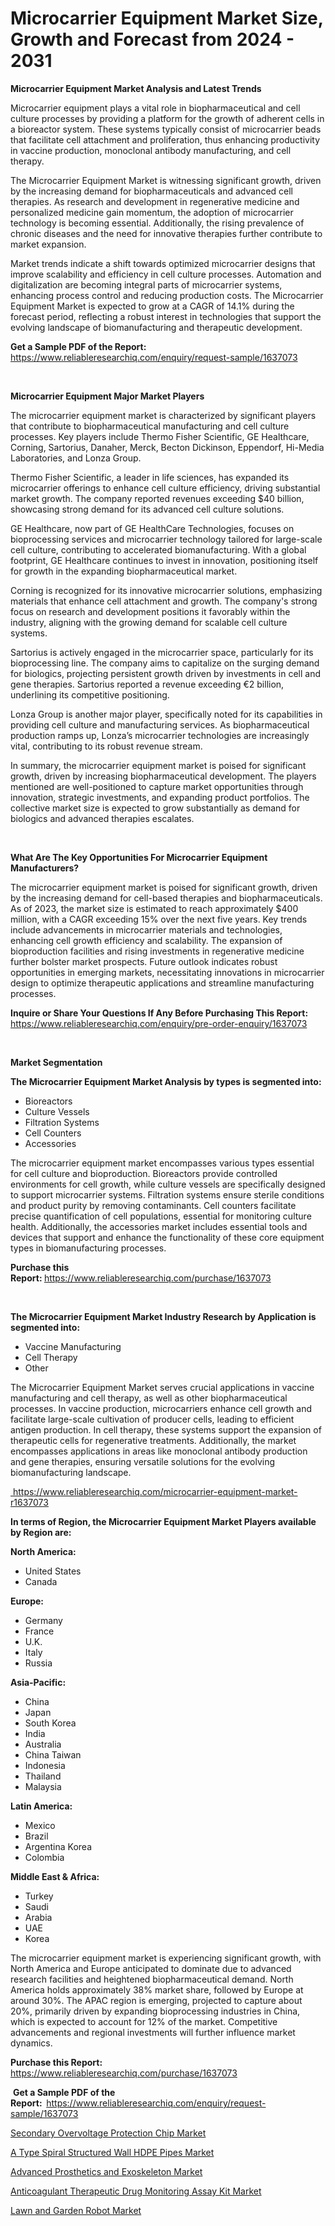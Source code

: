 <p><h1>Microcarrier Equipment Market Size, Growth and Forecast from 2024 - 2031</h1></p><p><strong>Microcarrier Equipment Market Analysis and Latest Trends</strong></p>
<p><p>Microcarrier equipment plays a vital role in biopharmaceutical and cell culture processes by providing a platform for the growth of adherent cells in a bioreactor system. These systems typically consist of microcarrier beads that facilitate cell attachment and proliferation, thus enhancing productivity in vaccine production, monoclonal antibody manufacturing, and cell therapy. </p><p>The Microcarrier Equipment Market is witnessing significant growth, driven by the increasing demand for biopharmaceuticals and advanced cell therapies. As research and development in regenerative medicine and personalized medicine gain momentum, the adoption of microcarrier technology is becoming essential. Additionally, the rising prevalence of chronic diseases and the need for innovative therapies further contribute to market expansion.</p><p>Market trends indicate a shift towards optimized microcarrier designs that improve scalability and efficiency in cell culture processes. Automation and digitalization are becoming integral parts of microcarrier systems, enhancing process control and reducing production costs. The Microcarrier Equipment Market is expected to grow at a CAGR of 14.1% during the forecast period, reflecting a robust interest in technologies that support the evolving landscape of biomanufacturing and therapeutic development.</p></p>
<p><strong>Get a Sample PDF of the Report:&nbsp;</strong> <a href="https://www.reliableresearchiq.com/enquiry/request-sample/1637073?utm_campaign=114&utm_medium=2&utm_source=Github&utm_content=ia&utm_term=07122024&utm_id=microcarrier-equipment">https://www.reliableresearchiq.com/enquiry/request-sample/1637073</a></p>
<p>&nbsp;</p>
<p><strong>Microcarrier Equipment Major Market Players</strong></p>
<p><p>The microcarrier equipment market is characterized by significant players that contribute to biopharmaceutical manufacturing and cell culture processes. Key players include Thermo Fisher Scientific, GE Healthcare, Corning, Sartorius, Danaher, Merck, Becton Dickinson, Eppendorf, Hi-Media Laboratories, and Lonza Group.</p><p>Thermo Fisher Scientific, a leader in life sciences, has expanded its microcarrier offerings to enhance cell culture efficiency, driving substantial market growth. The company reported revenues exceeding $40 billion, showcasing strong demand for its advanced cell culture solutions.</p><p>GE Healthcare, now part of GE HealthCare Technologies, focuses on bioprocessing services and microcarrier technology tailored for large-scale cell culture, contributing to accelerated biomanufacturing. With a global footprint, GE Healthcare continues to invest in innovation, positioning itself for growth in the expanding biopharmaceutical market.</p><p>Corning is recognized for its innovative microcarrier solutions, emphasizing materials that enhance cell attachment and growth. The company's strong focus on research and development positions it favorably within the industry, aligning with the growing demand for scalable cell culture systems.</p><p>Sartorius is actively engaged in the microcarrier space, particularly for its bioprocessing line. The company aims to capitalize on the surging demand for biologics, projecting persistent growth driven by investments in cell and gene therapies. Sartorius reported a revenue exceeding €2 billion, underlining its competitive positioning.</p><p>Lonza Group is another major player, specifically noted for its capabilities in providing cell culture and manufacturing services. As biopharmaceutical production ramps up, Lonza’s microcarrier technologies are increasingly vital, contributing to its robust revenue stream.</p><p>In summary, the microcarrier equipment market is poised for significant growth, driven by increasing biopharmaceutical development. The players mentioned are well-positioned to capture market opportunities through innovation, strategic investments, and expanding product portfolios. The collective market size is expected to grow substantially as demand for biologics and advanced therapies escalates.</p></p>
<p>&nbsp;</p>
<p><strong>What Are The Key Opportunities For Microcarrier Equipment Manufacturers?</strong></p>
<p><p>The microcarrier equipment market is poised for significant growth, driven by the increasing demand for cell-based therapies and biopharmaceuticals. As of 2023, the market size is estimated to reach approximately $400 million, with a CAGR exceeding 15% over the next five years. Key trends include advancements in microcarrier materials and technologies, enhancing cell growth efficiency and scalability. The expansion of bioproduction facilities and rising investments in regenerative medicine further bolster market prospects. Future outlook indicates robust opportunities in emerging markets, necessitating innovations in microcarrier design to optimize therapeutic applications and streamline manufacturing processes.</p></p>
<p><strong>Inquire or Share Your Questions If Any Before Purchasing This Report:</strong> <a href="https://www.reliableresearchiq.com/enquiry/pre-order-enquiry/1637073?utm_campaign=114&utm_medium=2&utm_source=Github&utm_content=ia&utm_term=07122024&utm_id=microcarrier-equipment">https://www.reliableresearchiq.com/enquiry/pre-order-enquiry/1637073</a></p>
<p>&nbsp;</p>
<p><strong>Market Segmentation</strong></p>
<p><strong>The Microcarrier Equipment Market Analysis by types is segmented into:</strong></p>
<p><ul><li>Bioreactors</li><li>Culture Vessels</li><li>Filtration Systems</li><li>Cell Counters</li><li>Accessories</li></ul></p>
<p><p>The microcarrier equipment market encompasses various types essential for cell culture and bioproduction. Bioreactors provide controlled environments for cell growth, while culture vessels are specifically designed to support microcarrier systems. Filtration systems ensure sterile conditions and product purity by removing contaminants. Cell counters facilitate precise quantification of cell populations, essential for monitoring culture health. Additionally, the accessories market includes essential tools and devices that support and enhance the functionality of these core equipment types in biomanufacturing processes.</p></p>
<p><strong>Purchase this Report:&nbsp;</strong><a href="https://www.reliableresearchiq.com/purchase/1637073?utm_campaign=114&utm_medium=2&utm_source=Github&utm_content=ia&utm_term=07122024&utm_id=microcarrier-equipment">https://www.reliableresearchiq.com/purchase/1637073</a></p>
<p>&nbsp;</p>
<p><strong>The Microcarrier Equipment Market Industry Research by Application is segmented into:</strong></p>
<p><ul><li>Vaccine Manufacturing</li><li>Cell Therapy</li><li>Other</li></ul></p>
<p><p>The Microcarrier Equipment Market serves crucial applications in vaccine manufacturing and cell therapy, as well as other biopharmaceutical processes. In vaccine production, microcarriers enhance cell growth and facilitate large-scale cultivation of producer cells, leading to efficient antigen production. In cell therapy, these systems support the expansion of therapeutic cells for regenerative treatments. Additionally, the market encompasses applications in areas like monoclonal antibody production and gene therapies, ensuring versatile solutions for the evolving biomanufacturing landscape.</p></p>
<p><a href="https://www.reliableresearchiq.com/microcarrier-equipment-market-r1637073?utm_campaign=114&utm_medium=2&utm_source=Github&utm_content=ia&utm_term=07122024&utm_id=microcarrier-equipment">&nbsp;https://www.reliableresearchiq.com/microcarrier-equipment-market-r1637073</a></p>
<p><strong>In terms of Region, the Microcarrier Equipment Market Players available by Region are:</strong></p>
<p>
    <p> <strong> North America: </strong>
        <ul>
            <li>United States</li>
            <li>Canada</li>
        </ul>
        </p> 
    <p> <strong> Europe: </strong>
        <ul>
            <li>Germany</li>
            <li>France</li>
            <li>U.K.</li>
            <li>Italy</li>
            <li>Russia</li>
        </ul>
        </p> 
    <p> <strong> Asia-Pacific: </strong>
        <ul>
            <li>China</li>
            <li>Japan</li>
            <li>South Korea</li>
            <li>India</li>
            <li>Australia</li>
            <li>China Taiwan</li>
            <li>Indonesia</li>
            <li>Thailand</li>
            <li>Malaysia</li>
        </ul>
        </p> 
    <p> <strong> Latin America: </strong>
        <ul>
            <li>Mexico</li>
            <li>Brazil</li>
            <li>Argentina Korea</li>
            <li>Colombia</li>
        </ul>
        </p> 
    <p> <strong> Middle East & Africa: </strong>
        <ul>
            <li>Turkey</li>
            <li>Saudi</li>
            <li>Arabia</li>
            <li>UAE</li>
            <li>Korea</li>
        </ul>
    </p>
    </p>
<p><p>The microcarrier equipment market is experiencing significant growth, with North America and Europe anticipated to dominate due to advanced research facilities and heightened biopharmaceutical demand. North America holds approximately 38% market share, followed by Europe at around 30%. The APAC region is emerging, projected to capture about 20%, primarily driven by expanding bioprocessing industries in China, which is expected to account for 12% of the market. Competitive advancements and regional investments will further influence market dynamics.</p></p>
<p><strong>Purchase this Report: </strong><a href="https://www.reliableresearchiq.com/purchase/1637073?utm_campaign=114&utm_medium=2&utm_source=Github&utm_content=ia&utm_term=07122024&utm_id=microcarrier-equipment">https://www.reliableresearchiq.com/purchase/1637073</a></p>
<p>&nbsp;<strong>Get a Sample PDF of the Report:&nbsp;&nbsp;</strong><a href="https://www.reliableresearchiq.com/enquiry/request-sample/1637073?utm_campaign=114&utm_medium=2&utm_source=Github&utm_content=ia&utm_term=07122024&utm_id=microcarrier-equipment">https://www.reliableresearchiq.com/enquiry/request-sample/1637073</a></p>
<p><strong></strong></p>
<p><p><a href="https://issuu.com/reportprime-2/docs/secondary-overvoltage-protection-chip-market-size-?utm_campaign=114&utm_medium=2&utm_source=Github&utm_content=ia&utm_term=07122024&utm_id=microcarrier-equipment">Secondary Overvoltage Protection Chip Market</a></p><p><a href="https://issuu.com/reportprime-2/docs/a-type-spiral-structured-wall-hdpe-pipes-market-si?utm_campaign=114&utm_medium=2&utm_source=Github&utm_content=ia&utm_term=07122024&utm_id=microcarrier-equipment">A Type Spiral Structured Wall HDPE Pipes Market</a></p><p><a href="https://www.linkedin.com/pulse/advanced-prosthetics-exoskeleton-market-projected-cagr-41-cdv6e?utm_campaign=114&utm_medium=2&utm_source=Github&utm_content=ia&utm_term=07122024&utm_id=microcarrier-equipment">Advanced Prosthetics and Exoskeleton Market</a></p><p><a href="https://www.linkedin.com/pulse/th-score-market-0ptye?utm_campaign=114&utm_medium=2&utm_source=Github&utm_content=ia&utm_term=07122024&utm_id=microcarrier-equipment">Anticoagulant Therapeutic Drug Monitoring Assay Kit Market</a></p><p><a href="https://github.com/macihodgin198888/Market-Research-Report-List-1/blob/main/lawn-and-garden-robot-market.md?utm_campaign=114&utm_medium=2&utm_source=Github&utm_content=ia&utm_term=07122024&utm_id=microcarrier-equipment">Lawn and Garden Robot Market</a></p></p>